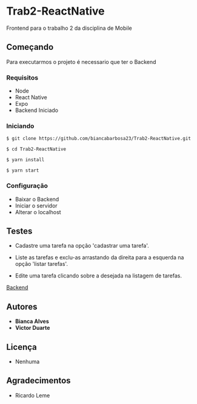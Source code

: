 # Trab2-ReactNative
Frontend para o trabalho 2 da disciplina de Mobile

## Começando

Para executarmos o projeto é necessario que ter o Backend

### Requisitos

 - Node
 - React Native
 - Expo
 - Backend Iniciado
 
### Iniciando 
```
$ git clone https://github.com/biancabarbosa23/Trab2-ReactNative.git
```
```
$ cd Trab2-ReactNative
```
```
$ yarn install
```
```
$ yarn start 
```


### Configuração

- Baixar o Backend 
- Iniciar o servidor 
- Alterar o localhost


## Testes

- Cadastre uma tarefa na opção 'cadastrar uma tarefa'. 

- Liste as tarefas e exclu-as arrastando da direita para a esquerda na opção 'listar tarefas'.

- Edite uma tarefa clicando sobre a desejada na listagem de tarefas.

[Backend](https://github.com/biancabarbosa23/Trab2-NodeJs.git)


## Autores

* **Bianca Alves**
* **Victor Duarte**

## Licença
 
 - Nenhuma

## Agradecimentos

* Ricardo Leme
